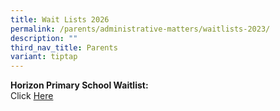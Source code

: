 ```yaml
---
title: Wait Lists 2026
permalink: /parents/administrative-matters/waitlists-2023/
description: ""
third_nav_title: Parents
variant: tiptap
---
```

<p><strong>Horizon Primary School Waitlist:</strong>
<br>Click <a href="https://form.gov.sg/admin/form/68e32f8ba827ed82729ef8ec" rel="noopener noreferrer nofollow" target="_blank">Here</a>
</p>
<p></p>